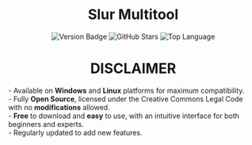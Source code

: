 <h1 align="center">Slur Multitool</h1>

<p align="center">
	<img src="https://img.shields.io/badge/Version-1.0.0-7f5af0" alt="Version Badge">
	<img src="https://img.shields.io/github/stars/sluroq/slur-tool?style=flat&label=Stars&color=7f5af0" alt="GitHub Stars">
	<img src="https://img.shields.io/github/languages/top/sluroq/slur-tool?color=7f5af0" alt="Top Language">
</p>

<h1 align="center"> DISCLAIMER </h1>

<p align="left">
    - Available on <strong>Windows</strong> and <strong>Linux</strong> platforms for maximum compatibility.<br>
    - Fully <strong>Open Source</strong>, licensed under the Creative Commons Legal Code with no <strong>modifications</strong> allowed.<br>
    - <strong>Free</strong> to download and <strong>easy</strong> to use, with an intuitive interface for both beginners and experts.<br>
    - Regularly updated to add new features.<br>
</p>
	
